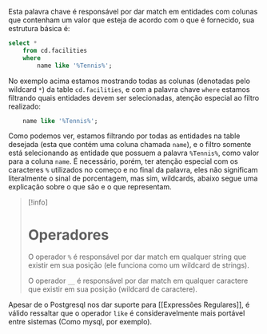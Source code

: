
Esta palavra chave é responsável por dar match em entidades com colunas que contenham um valor que esteja de acordo com o que é fornecido, sua estrutura básica é: 
```sql
select * 
	from cd.facilities 
	where
		name like '%Tennis%';
```

No exemplo acima estamos mostrando todas as colunas (denotadas pelo wildcard `*`) da table `cd.facilities`, e com a palavra chave `where` estamos filtrando quais entidades devem ser selecionadas, atenção especial ao filtro realizado:
```sql
	name like '%Tennis%';
```

Como podemos ver, estamos filtrando por todas as entidades na table desejada (esta que contém uma coluna chamada `name`), e o filtro somente está selecionando as entidade que possuem a palavra `%Tennis%`, como valor para a coluna `name`.
É necessário, porém, ter atenção especial com os caracteres `%` utilizados no começo e no final da palavra, eles não significam literalmente o sinal de porcentagem, mas sim, wildcards, abaixo segue uma explicação sobre o que são e o que representam.

>[!info]
># Operadores
>O operador `%` é responsável por dar match em qualquer string que existir em sua posição (ele funciona como um wildcard de strings).
>
>O operador `__` é responsável por dar match em qualquer caractere que existir em sua posição (wildcard de caractere).

Apesar de o Postgresql nos dar suporte para [[Expressões Regulares]], é válido ressaltar que o operador `like` é consideravelmente mais portável entre sistemas (Como mysql, por exemplo).
